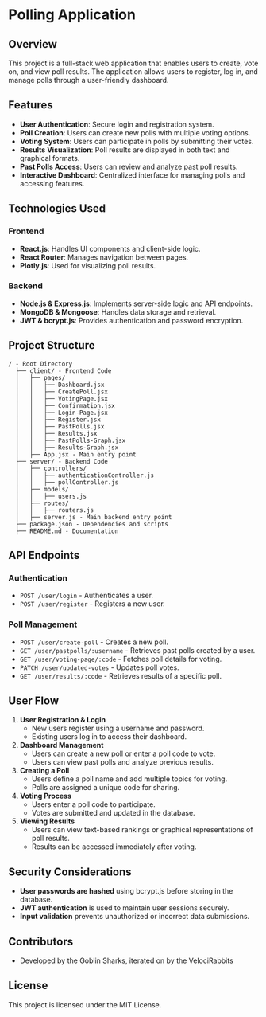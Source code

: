 # Polling Application

## Overview

This project is a full-stack web application that enables users to create, vote on, and view poll results. The application allows users to register, log in, and manage polls through a user-friendly dashboard.

## Features

- **User Authentication**: Secure login and registration system.
- **Poll Creation**: Users can create new polls with multiple voting options.
- **Voting System**: Users can participate in polls by submitting their votes.
- **Results Visualization**: Poll results are displayed in both text and graphical formats.
- **Past Polls Access**: Users can review and analyze past poll results.
- **Interactive Dashboard**: Centralized interface for managing polls and accessing features.

## Technologies Used

### Frontend

- **React.js**: Handles UI components and client-side logic.
- **React Router**: Manages navigation between pages.
- **Plotly.js**: Used for visualizing poll results.

### Backend

- **Node.js & Express.js**: Implements server-side logic and API endpoints.
- **MongoDB & Mongoose**: Handles data storage and retrieval.
- **JWT & bcrypt.js**: Provides authentication and password encryption.

## Project Structure

```
/ - Root Directory
  ├── client/ - Frontend Code
  │   ├── pages/
  │   │   ├── Dashboard.jsx
  │   │   ├── CreatePoll.jsx
  │   │   ├── VotingPage.jsx
  │   │   ├── Confirmation.jsx
  │   │   ├── Login-Page.jsx
  │   │   ├── Register.jsx
  │   │   ├── PastPolls.jsx
  │   │   ├── Results.jsx
  │   │   ├── PastPolls-Graph.jsx
  │   │   ├── Results-Graph.jsx
  │   ├── App.jsx - Main entry point
  ├── server/ - Backend Code
  │   ├── controllers/
  │   │   ├── authenticationController.js
  │   │   ├── pollController.js
  │   ├── models/
  │   │   ├── users.js
  │   ├── routes/
  │   │   ├── routers.js
  │   ├── server.js - Main backend entry point
  ├── package.json - Dependencies and scripts
  ├── README.md - Documentation
```

## API Endpoints

### Authentication

- `POST /user/login` - Authenticates a user.
- `POST /user/register` - Registers a new user.

### Poll Management

- `POST /user/create-poll` - Creates a new poll.
- `GET /user/pastpolls/:username` - Retrieves past polls created by a user.
- `GET /user/voting-page/:code` - Fetches poll details for voting.
- `PATCH /user/updated-votes` - Updates poll votes.
- `GET /user/results/:code` - Retrieves results of a specific poll.

## User Flow

1. **User Registration & Login**
   - New users register using a username and password.
   - Existing users log in to access their dashboard.
2. **Dashboard Management**
   - Users can create a new poll or enter a poll code to vote.
   - Users can view past polls and analyze previous results.
3. **Creating a Poll**
   - Users define a poll name and add multiple topics for voting.
   - Polls are assigned a unique code for sharing.
4. **Voting Process**
   - Users enter a poll code to participate.
   - Votes are submitted and updated in the database.
5. **Viewing Results**
   - Users can view text-based rankings or graphical representations of poll results.
   - Results can be accessed immediately after voting.

## Security Considerations

- **User passwords are hashed** using bcrypt.js before storing in the database.
- **JWT authentication** is used to maintain user sessions securely.
- **Input validation** prevents unauthorized or incorrect data submissions.


## Contributors

- Developed by the Goblin Sharks, iterated on by the VelociRabbits

## License

This project is licensed under the MIT License.


